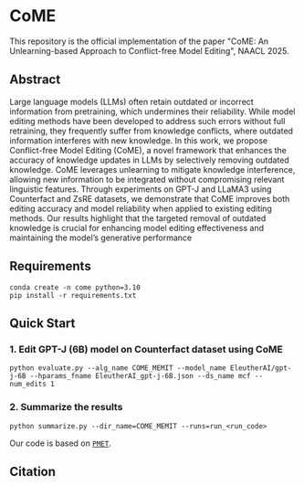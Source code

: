 # CoME

This repository is the official implementation of the paper "CoME: An Unlearning-based Approach to Conflict-free Model Editing", NAACL 2025.

## Abstract
Large language models (LLMs) often retain outdated or incorrect information from pretraining, which undermines their reliability. While model editing methods have been developed to address such errors without full retraining, they frequently suffer from knowledge conflicts, where outdated information interferes with new knowledge. In this work, we propose Conflict-free Model Editing (CoME), a novel framework that enhances the accuracy of knowledge updates in LLMs by selectively removing outdated knowledge. CoME leverages unlearning to mitigate knowledge interference, allowing new information to be integrated without compromising relevant linguistic features. Through experiments on GPT-J and LLaMA3 using Counterfact and ZsRE datasets, we demonstrate that CoME improves both editing accuracy and model reliability when applied to existing editing methods. Our results highlight that the targeted removal of outdated knowledge is crucial for enhancing model editing effectiveness and maintaining the model’s generative performance

## Requirements

```
conda create -n come python=3.10
pip install -r requirements.txt
```

## Quick Start
### 1. Edit GPT-J (6B) model on Counterfact dataset using CoME

```
python evaluate.py --alg_name COME_MEMIT --model_name EleutherAI/gpt-j-6B --hparams_fname EleutherAI_gpt-j-6B.json --ds_name mcf --num_edits 1
```

### 2. Summarize the results

```
python summarize.py --dir_name=COME_MEMIT --runs=run_<run_code>
```

Our code is based on  [``PMET``](https://github.com/xpq-tech/PMET).

## Citation

```

```
